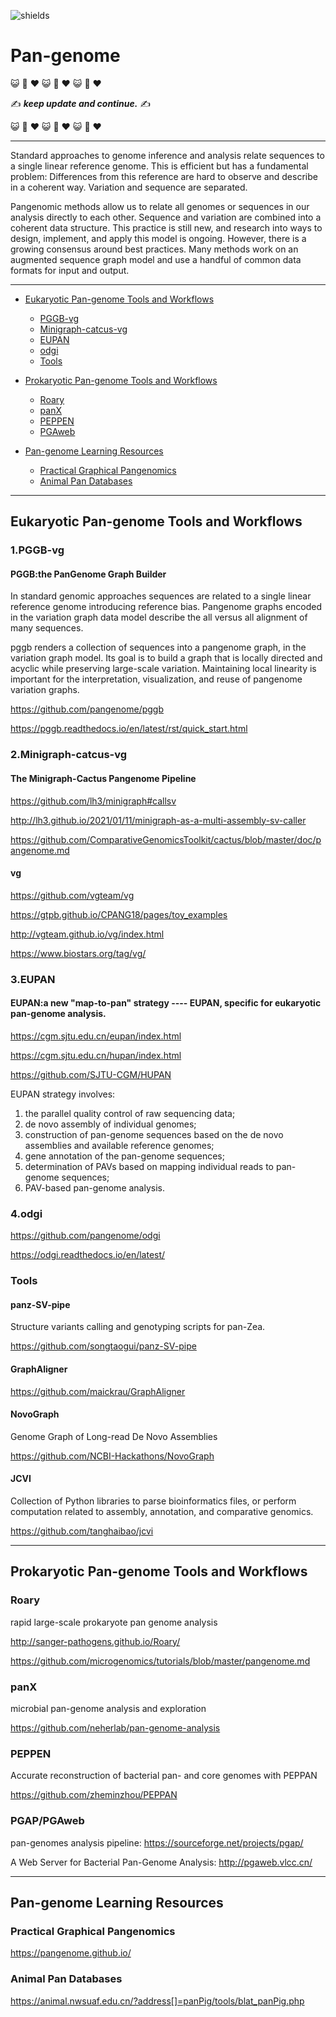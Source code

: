 ![shields](https://img.shields.io/badge/docs-Updating-orange)
# Pan-genome

:smiley_cat: :dash: :heart: :smiley_cat: :dash: :heart: :smiley_cat: :dash: :heart:

:writing_hand: ***keep update and continue.*** :writing_hand:

:smiley_cat: :dash: :heart: :smiley_cat: :dash: :heart: :smiley_cat: :dash: :heart:

****
Standard approaches to genome inference and analysis relate sequences to a single linear reference genome. This is efficient but has a fundamental problem: Differences from this reference are hard to observe and describe in a coherent way. Variation and sequence are separated.

Pangenomic methods allow us to relate all genomes or sequences in our analysis directly to each other. Sequence and variation are combined into a coherent data structure. This practice is still new, and research into ways to design, implement, and apply this model is ongoing. However, there is a growing consensus around best practices. Many methods work on an augmented sequence graph model and use a handful of common data formats for input and output.
****

- [Eukaryotic Pan-genome Tools and Workflows](#1)
  - [PGGB-vg](#1.1)
  - [Minigraph-catcus-vg](#1.2)
  - [EUPAN](#1.3)
  - [odgi](#1.4)
  - [Tools](#1.5)
- [Prokaryotic Pan-genome Tools and Workflows](#2)
  - [Roary](#2.1)
  - [panX](#2.2)
  - [PEPPEN](#2.3)
  - [PGAweb](#2.4)

- [Pan-genome Learning Resources](#3)
  - [Practical Graphical Pangenomics](#3.1)
  - [Animal Pan Databases](#3.2)


****
## <a name="1"></a>Eukaryotic Pan-genome Tools and Workflows
### <a name="1.1"></a>1.PGGB-vg
#### PGGB:the PanGenome Graph Builder
In standard genomic approaches sequences are related to a single linear reference genome introducing reference bias. Pangenome graphs encoded in the variation graph data model describe the all versus all alignment of many sequences.

pggb renders a collection of sequences into a pangenome graph, in the variation graph model. Its goal is to build a graph that is locally directed and acyclic while preserving large-scale variation. Maintaining local linearity is important for the interpretation, visualization, and reuse of pangenome variation graphs.

https://github.com/pangenome/pggb

https://pggb.readthedocs.io/en/latest/rst/quick_start.html

### <a name="1.2"></a>2.Minigraph-catcus-vg

#### The Minigraph-Cactus Pangenome Pipeline
https://github.com/lh3/minigraph#callsv

http://lh3.github.io/2021/01/11/minigraph-as-a-multi-assembly-sv-caller

https://github.com/ComparativeGenomicsToolkit/cactus/blob/master/doc/pangenome.md

#### vg
https://github.com/vgteam/vg

https://gtpb.github.io/CPANG18/pages/toy_examples

http://vgteam.github.io/vg/index.html

https://www.biostars.org/tag/vg/

### <a name="1.3"></a>3.EUPAN
#### EUPAN:a new "map-to-pan" strategy ---- EUPAN, specific for eukaryotic pan-genome analysis.
https://cgm.sjtu.edu.cn/eupan/index.html

https://cgm.sjtu.edu.cn/hupan/index.html

https://github.com/SJTU-CGM/HUPAN

EUPAN strategy involves:
1. the parallel quality control of raw sequencing data;
2. de novo assembly of individual genomes;
3. construction of pan-genome sequences based on the de novo assemblies and available reference genomes;
4. gene annotation of the pan-genome sequences;
5. determination of PAVs based on mapping individual reads to pan-genome sequences;
6. PAV-based pan-genome analysis.

### <a name="1.4"></a>4.odgi
https://github.com/pangenome/odgi

https://odgi.readthedocs.io/en/latest/

### <a name="1.5"></a>Tools
#### panz-SV-pipe
Structure variants calling and genotyping scripts for pan-Zea.

https://github.com/songtaogui/panz-SV-pipe

#### GraphAligner
https://github.com/maickrau/GraphAligner

#### NovoGraph
Genome Graph of Long-read De Novo Assemblies

https://github.com/NCBI-Hackathons/NovoGraph

#### JCVI
Collection of Python libraries to parse bioinformatics files, or perform computation related to assembly, annotation, and comparative genomics.

https://github.com/tanghaibao/jcvi  



***
## <a name="2"></a>Prokaryotic Pan-genome Tools and Workflows
### <a name="2.1"></a>Roary
rapid large-scale prokaryote pan genome analysis

http://sanger-pathogens.github.io/Roary/

https://github.com/microgenomics/tutorials/blob/master/pangenome.md

### <a name="2.2"></a>panX
microbial pan-genome analysis and exploration

https://github.com/neherlab/pan-genome-analysis

### <a name="2.3"></a>PEPPEN
Accurate reconstruction of bacterial pan- and core genomes with PEPPAN

https://github.com/zheminzhou/PEPPAN

### <a name="2.4"></a>PGAP/PGAweb
pan-genomes analysis pipeline: https://sourceforge.net/projects/pgap/

A Web Server for Bacterial Pan-Genome Analysis: http://pgaweb.vlcc.cn/



****
## <a name="3"></a>Pan-genome Learning Resources

### <a name="3.1"></a>Practical Graphical Pangenomics
https://pangenome.github.io/

### <a name="3.2"></a>Animal Pan Databases
https://animal.nwsuaf.edu.cn/?address[]=panPig/tools/blat_panPig.php

